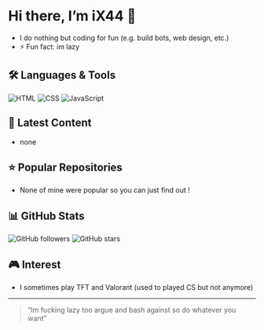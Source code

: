 # Hi there, I’m iX44 👋

- I do nothing but coding for fun (e.g. build bots, web design, etc.)
- ⚡ Fun fact: im lazy

## 🛠 Languages & Tools  
![HTML](https://img.shields.io/badge/HTML5-E34F26?style=for-the-badge&logo=html5&logoColor=white)
![CSS](https://img.shields.io/badge/CSS3-1572B6?style=for-the-badge&logo=css3&logoColor=white)
![JavaScript](https://img.shields.io/badge/JavaScript-F7DF1E?style=for-the-badge&logo=javascript&logoColor=black)
## 🔗 Latest Content  
- none

## ⭐ Popular Repositories  
- None of mine were popular so you can just find out !

## 📊 GitHub Stats  
![GitHub followers](https://img.shields.io/github/followers/iX44?label=Follow&style=social)
![GitHub stars](https://img.shields.io/github/stars/iX44/yourrepo?style=social)

## 🎮 Interest
- I sometimes play TFT and Valorant (used to played CS but not anymore)

---

> “Im fucking lazy too argue and bash against so do whatever you want”

